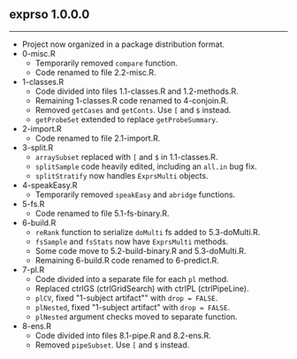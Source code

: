 ## exprso 1.0.0.0
---------------------
* Project now organized in a package distribution format.
* 0-misc.R
  * Temporarily removed `compare` function.
  * Code renamed to file 2.2-misc.R.
* 1-classes.R
  * Code divided into files 1.1-classes.R and 1.2-methods.R.
  * Remaining 1-classes.R code renamed to 4-conjoin.R.
  * Removed `getCases` and `getConts`. Use `[` and `$` instead.
  * `getProbeSet` extended to replace `getProbeSummary`.
* 2-import.R
  * Code renamed to file 2.1-import.R.
* 3-split.R
  * `arraySubset` replaced with `[` and `$` in 1.1-classes.R.
  * `splitSample` code heavily edited, including an `all.in` bug fix.
  * `splitStratify` now handles `ExprsMulti` objects.
* 4-speakEasy.R
  * Temporarily removed `speakEasy` and `abridge` functions.
* 5-fs.R
  * Code renamed to file 5.1-fs-binary.R.
* 6-build.R
  * `reRank` function to serialize `doMulti` fs added to 5.3-doMulti.R.
  * `fsSample` and `fsStats` now have `ExprsMulti` methods.
  * Some code move to 5.2-build-binary.R and 5.3-doMulti.R.
  * Remaining 6-build.R code renamed to 6-predict.R.
* 7-pl.R
  * Code divided into a separate file for each `pl` method.
  * Replaced ctrlGS (ctrlGridSearch) with ctrlPL (ctrlPipeLine).
  * `plCV`, fixed "1-subject artifact"" with `drop = FALSE`.
  * `plNested`, fixed "1-subject artifact" with `drop = FALSE`.
  * `plNested` argument checks moved to separate function.
* 8-ens.R
  * Code divided into files 8.1-pipe.R and 8.2-ens.R.
  * Removed `pipeSubset`. Use `[` and `$` instead.
